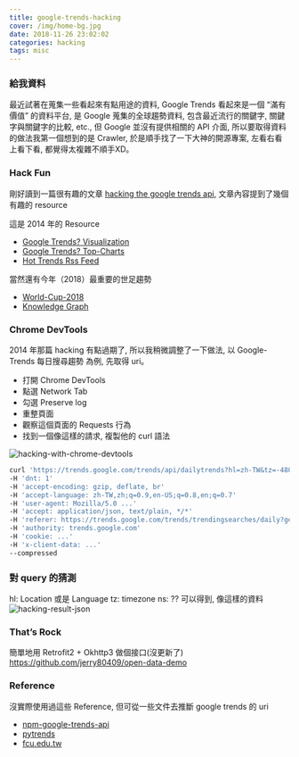 ```yaml
---
title: google-trends-hacking
cover: /img/home-bg.jpg
date: 2018-11-26 23:02:02
categories: hacking
tags: misc
---
```

### 給我資料
最近試著在蒐集一些看起來有點用途的資料, Google Trends 看起來是一個 “滿有價值” 的資料平台, 是 Google 蒐集的全球趨勢資料, 包含最近流行的關鍵字, 關鍵字與關鍵字的比較, etc., 但 Google 並沒有提供相關的 API 介面, 所以要取得資料的做法我第一個想到的是 Crawler, 於是順手找了一下大神的開源專案, 左看右看上看下看, 都覺得太複雜不順手XD。

### Hack Fun
剛好讀到一篇很有趣的文章 [hacking the google trends api](http://techslides.com/hacking-the-google-trends-api), 文章內容提到了幾個有趣的 resource

這是 2014 年的 Resource
* [Google Trends? Visualization](https://trends.google.com/trends/hottrends/visualize?pn=p1)
* [Google Trends? Top-Charts](https://trends.google.com/trends/topcharts)
* [Hot Trends Rss Feed](https://trends.google.com/trends/hottrends/atom/feed?pn=p1)

當然還有今年（2018）最重要的世足趨勢
* [World-Cup-2018](https://googletrends.github.io/world-cup-2018/?lang=en&view=GB-ENG)
* [Knowledge Graph](https://www.google.com/intl/es419/insidesearch/features/search/knowledge.html)

### Chrome DevTools
2014 年那篇 hacking 有點過期了, 所以我稍微調整了一下做法,
以 Google-Trends 每日搜尋趨勢 為例, 先取得 uri。

* 打開 Chrome DevTools
* 點選 Network Tab
* 勾選 Preserve log
* 重整頁面
* 觀察這個頁面的 Requests 行為
* 找到一個像這樣的請求, 複製他的 curl 語法

![hacking-with-chrome-devtools](/img/google-trends-hacking/google-trends-hacking-with-chrome.png)

```bash
curl 'https://trends.google.com/trends/api/dailytrends?hl=zh-TW&tz=-480&geo=TW&ns=15' 
-H 'dnt: 1' 
-H 'accept-encoding: gzip, deflate, br' 
-H 'accept-language: zh-TW,zh;q=0.9,en-US;q=0.8,en;q=0.7' 
-H 'user-agent: Mozilla/5.0 ...' 
-H 'accept: application/json, text/plain, */*' 
-H 'referer: https://trends.google.com/trends/trendingsearches/daily?geo=TW' 
-H 'authority: trends.google.com' 
-H 'cookie: ...' 
-H 'x-client-data: ...' 
--compressed
```

### 對 query 的猜測
hl: Location 或是 Language
tz: timezone 
ns: ??
可以得到, 像這樣的資料
![hacking-result-json](/img/google-trends-hacking/google-trends-hacking-json.png)

### That’s Rock
簡單地用 Retrofit2 + Okhttp3 做個接口(沒更新了)
https://github.com/jerry80409/open-data-demo

### Reference
沒實際使用過這些 Reference, 但可從一些文件去推斷 google trends 的 uri

* [npm-google-trends-api](https://www.npmjs.com/package/google-trends-api)
* [pytrends](https://github.com/GeneralMills/pytrends)
* [fcu.edu.tw](http://myweb.fcu.edu.tw/~mhsung/Research/InformationSystem/JSON/JSON_24.htm)
